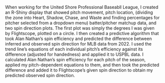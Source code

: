 When working for the United Shore Professional Baseabll League, I created an R-Shiny display that showed pitch movement, pitch location, (dividing the zone into Heart, Shadow, Chase, and Waste and finding percentages for pitcher selected from a dropdown menu) batter/pitcher matchup data, and two spin direction plots. The first plot was simply the degrees I was given by Flightscope, plotted on a circle. I then created a predictive algorithm that took Alan Nathan’s spin efficiency and predicted the difference between inferred and observed spin direction for MLB data from 2022. I used the trend line’s equations of each individual pitch’s efficiency against its difference (adjusted for handedness) and applied it to USPBL data. I calculated Alan Nathan’s spin efficiency for each pitch of the season, applied my pitch-dependent equations to them, and then took the predicted difference and added it to Flightscope’s given spin direction to obtain my predicted observed spin direction.
